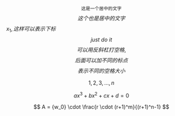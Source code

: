 $$\texttt{这是一个居中的文字}$$
$$这个也是居中的文字$$
$x_1, 这样可以表示下标$
$$just\ do\ it$$
$$可以用反斜杠打空格,$$$$后面可以加不同的标点$$$$表示不同的空格大小$$

$$
1,\, 2,\,3,\,\dots,\,n
$$

$$
a x^3 + b x^2 + c x + d = 0
$$

$$
A = {w_0} \cdot \frac{r \cdot (r+1)^m}{(r+1)^n-1}
$$ 